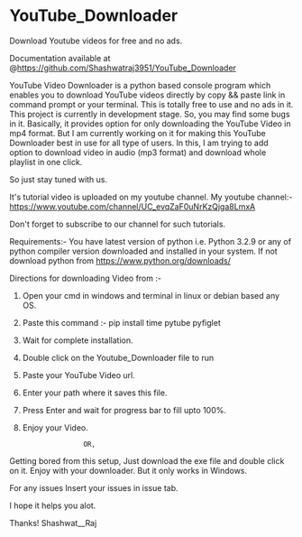 # YouTube_Downloader
Download Youtube videos for free and no ads.

Documentation available at @https://github.com/Shashwatraj3951/YouTube_Downloader

YouTube Video Downloader is a python based console program which enables you to download YouTube videos 
directly by copy && paste link in command prompt or your terminal.
This is totally free to use and no ads in it.
This project is currently in development stage. So, you may find some bugs in it.
Basically, it provides option for only downloading the YouTube Video in mp4 format.
But I am currently working on it for making this YouTube Downloader best in use for all type of users.
In this, I am trying to add option to download video in audio (mp3 format) and download whole playlist 
in one click.

So just stay tuned with us.

It's tutorial video is uploaded on my youtube channel.
My youtube channel:- https://www.youtube.com/channel/UC_evqZaF0uNrKzQjga8LmxA

Don't forget to subscribe to our channel for such tutorials.

Requirements:-
You have latest version of python i.e. Python 3.2.9 or any of python compiler version
downloaded and installed in your system.
If not download python from  https://www.python.org/downloads/

Directions for downloading Video from :-

1. Open your cmd in windows and terminal in linux or debian based any OS.
2. Paste this command :- pip install time pytube pyfiglet
3. Wait for complete installation.
4. Double click on the Youtube_Downloader file to run
5. Paste your YouTube Video url.
6. Enter your path where it saves this file.
7. Press Enter and wait for progress bar to fill upto 100%.
8. Enjoy your Video.

                      OR,
                      
Getting bored from this setup,
Just download the exe file and double click on it.
Enjoy with your downloader.
But it only works in Windows.

For any issues Insert your issues in issue tab.


I hope it helps you alot.




Thanks!
Shashwat__Raj
